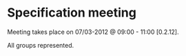 # Specification meeting #

Meeting takes place on 07/03-2012 @ 09:00 - 11:00 [0.2.12].

All groups represented.